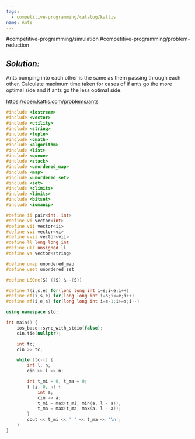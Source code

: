 ```yaml
---
tags:
  - competitive-programming/catalog/kattis
name: Ants
---
```

#competitive-programming/simulation
#competitive-programming/problem-reduction
## _Solution:_
Ants bumping into each other is the same as them passing through each other. Calculate maximum time taken for cases of if ants go the more optimal side and if ants go the less optimal side.

https://open.kattis.com/problems/ants
```cpp
#include <iostream>
#include <vector>
#include <utility>
#include <string>
#include <tuple>
#include <cmath>
#include <algorithm>
#include <list>
#include <queue>
#include <stack>
#include <unordered_map>
#include <map>
#include <unordered_set>
#include <set>
#include <climits>
#include <limits>
#include <bitset>
#include <iomanip>

#define ii pair<int, int>
#define vi vector<int>
#define vii vector<ii>
#define vvi vector<vi>
#define vvii vector<vii>
#define ll long long int
#define ull unsigned ll
#define vs vector<string>

#define umap unordered_map
#define uset unordered_set

#define LSOne(S) ((S) & -(S))

#define f(i,s,e) for(long long int i=s;i<e;i++)
#define cf(i,s,e) for(long long int i=s;i<=e;i++)
#define rf(i,e,s) for(long long int i=e-1;i>=s;i--)

using namespace std;

int main() {
    ios_base::sync_with_stdio(false);
    cin.tie(nullptr);

    int tc;
    cin >> tc;

    while (tc--) {
        int l, n;
        cin >> l >> n;

        int t_mi = 0, t_ma = 0;
        f (i, 0, n) {
            int a;
            cin >> a;
            t_mi = max(t_mi, min(a, l - a));
            t_ma = max(t_ma, max(a, l - a));
        }
        cout << t_mi << ' ' << t_ma << '\n';
    }
}
```